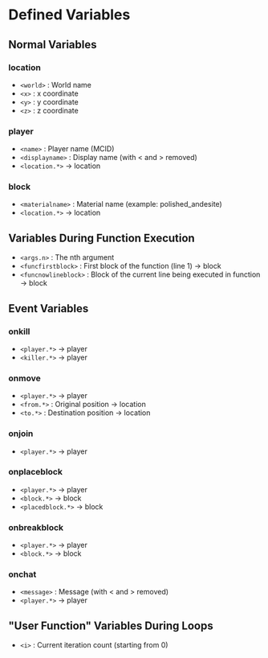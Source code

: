 # Defined Variables
## Normal Variables
### location
- `<world>` : World name
- `<x>` : x coordinate
- `<y>` : y coordinate
- `<z>` : z coordinate
### player
- `<name>` : Player name (MCID)
- `<displayname>` : Display name (with \< and \> removed)
- `<location.*>` -> location
### block
- `<materialname>` : Material name (example: polished_andesite)
- `<location.*>` -> location
## Variables During Function Execution
- `<args.n>` : The nth argument
- `<funcfirstblock>` : First block of the function (line 1) -> block
- `<funcnowlineblock>` : Block of the current line being executed in function -> block
## Event Variables
### onkill
- `<player.*>` -> player
- `<killer.*>` -> player
### onmove
- `<player.*>` -> player
- `<from.*>` : Original position -> location
- `<to.*>` : Destination position -> location
### onjoin
- `<player.*>` -> player
### onplaceblock
- `<player.*>` -> player
- `<block.*>` -> block
- `<placedblock.*>` -> block
### onbreakblock
- `<player.*>` -> player
- `<block.*>` -> block
### onchat
- `<message>` : Message (with \< and \> removed)
- `<player.*>` -> player
## "User Function" Variables During Loops
- `<i>` : Current iteration count (starting from 0)